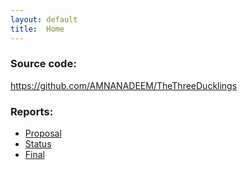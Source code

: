 ```yaml
---
layout: default
title:  Home
---
```


### Source code: 
https://github.com/AMNANADEEM/TheThreeDucklings

### Reports:

- [Proposal](proposal.html)
- [Status](status.html)
- [Final](final.html)
